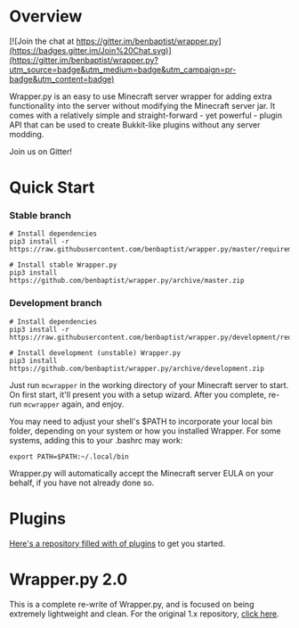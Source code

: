 # Overview #
[![Join the chat at https://gitter.im/benbaptist/wrapper.py](https://badges.gitter.im/Join%20Chat.svg)](https://gitter.im/benbaptist/wrapper.py?utm_source=badge&utm_medium=badge&utm_campaign=pr-badge&utm_content=badge)

Wrapper.py is an easy to use Minecraft server wrapper for adding extra functionality into the server without modifying
the Minecraft server jar. It comes with a relatively simple and straight-forward - yet powerful - plugin API that can be used
to create Bukkit-like plugins without any server modding.

Join us on Gitter!

# Quick Start #
### Stable branch
```
# Install dependencies
pip3 install -r https://raw.githubusercontent.com/benbaptist/wrapper.py/master/requirements.txt

# Install stable Wrapper.py
pip3 install https://github.com/benbaptist/wrapper.py/archive/master.zip
```

### Development branch
```
# Install dependencies
pip3 install -r https://raw.githubusercontent.com/benbaptist/wrapper.py/development/requirements.txt

# Install development (unstable) Wrapper.py
pip3 install https://github.com/benbaptist/wrapper.py/archive/development.zip
```

Just run `mcwrapper` in the working directory of your Minecraft server to start.
On first start, it'll present you with a setup wizard. After you complete, re-run `mcwrapper` again,
and enjoy.

You may need to adjust your shell's $PATH to incorporate your local bin folder, depending on your system or how you installed Wrapper. For some systems, adding this to your .bashrc may work:

```
export PATH=$PATH:~/.local/bin
```

Wrapper.py will automatically accept the Minecraft server EULA on your behalf, if you have not already done so.

# Plugins #
[Here's a repository filled with of plugins](https://github.com/benbaptist/wrapper-plugins) to get you started.

# Wrapper.py 2.0 #
This is a complete re-write of Wrapper.py, and is focused on being extremely lightweight and clean. For the original 1.x repository, [click here](http://github.com/benbaptist/minecraft-wrapper).
